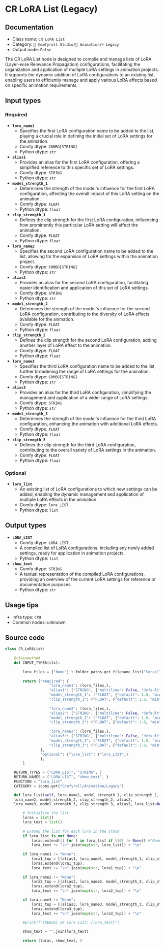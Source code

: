 # CR LoRA List (Legacy)
## Documentation
- Class name: `CR LoRA List`
- Category: `🧩 Comfyroll Studio/🎥 Animation/💀 Legacy`
- Output node: `False`

The CR LoRA List node is designed to compile and manage lists of LoRA (Layer-wise Relevance Propagation) configurations, facilitating the organization and application of multiple LoRA settings in animation projects. It supports the dynamic addition of LoRA configurations to an existing list, enabling users to efficiently manage and apply various LoRA effects based on specific animation requirements.
## Input types
### Required
- **`lora_name1`**
    - Specifies the first LoRA configuration name to be added to the list, playing a crucial role in defining the initial set of LoRA settings for the animation.
    - Comfy dtype: `COMBO[STRING]`
    - Python dtype: `str`
- **`alias1`**
    - Provides an alias for the first LoRA configuration, offering a simplified reference to this specific set of LoRA settings.
    - Comfy dtype: `STRING`
    - Python dtype: `str`
- **`model_strength_1`**
    - Determines the strength of the model's influence for the first LoRA configuration, affecting the overall impact of this LoRA setting on the animation.
    - Comfy dtype: `FLOAT`
    - Python dtype: `float`
- **`clip_strength_1`**
    - Defines the clip strength for the first LoRA configuration, influencing how prominently this particular LoRA setting will affect the animation.
    - Comfy dtype: `FLOAT`
    - Python dtype: `float`
- **`lora_name2`**
    - Specifies the second LoRA configuration name to be added to the list, allowing for the expansion of LoRA settings within the animation project.
    - Comfy dtype: `COMBO[STRING]`
    - Python dtype: `str`
- **`alias2`**
    - Provides an alias for the second LoRA configuration, facilitating easier identification and application of this set of LoRA settings.
    - Comfy dtype: `STRING`
    - Python dtype: `str`
- **`model_strength_2`**
    - Determines the strength of the model's influence for the second LoRA configuration, contributing to the diversity of LoRA effects available for the animation.
    - Comfy dtype: `FLOAT`
    - Python dtype: `float`
- **`clip_strength_2`**
    - Defines the clip strength for the second LoRA configuration, adding another layer of LoRA effect to the animation.
    - Comfy dtype: `FLOAT`
    - Python dtype: `float`
- **`lora_name3`**
    - Specifies the third LoRA configuration name to be added to the list, further broadening the range of LoRA settings for the animation.
    - Comfy dtype: `COMBO[STRING]`
    - Python dtype: `str`
- **`alias3`**
    - Provides an alias for the third LoRA configuration, simplifying the management and application of a wider range of LoRA settings.
    - Comfy dtype: `STRING`
    - Python dtype: `str`
- **`model_strength_3`**
    - Determines the strength of the model's influence for the third LoRA configuration, enhancing the animation with additional LoRA effects.
    - Comfy dtype: `FLOAT`
    - Python dtype: `float`
- **`clip_strength_3`**
    - Defines the clip strength for the third LoRA configuration, contributing to the overall variety of LoRA settings in the animation.
    - Comfy dtype: `FLOAT`
    - Python dtype: `float`
### Optional
- **`lora_list`**
    - An existing list of LoRA configurations to which new settings can be added, enabling the dynamic management and application of multiple LoRA effects in the animation.
    - Comfy dtype: `lora_LIST`
    - Python dtype: `list`
## Output types
- **`LORA_LIST`**
    - Comfy dtype: `LORA_LIST`
    - A compiled list of LoRA configurations, including any newly added settings, ready for application in animation projects.
    - Python dtype: `list`
- **`show_text`**
    - Comfy dtype: `STRING`
    - A textual representation of the compiled LoRA configurations, providing an overview of the current LoRA settings for reference or documentation purposes.
    - Python dtype: `str`
## Usage tips
- Infra type: `CPU`
- Common nodes: unknown


## Source code
```python
class CR_LoRAList:
    
    @classmethod
    def INPUT_TYPES(cls):
    
        lora_files = ["None"] + folder_paths.get_filename_list("loras")
        
        return {"required": {                    
                    "lora_name1": (lora_files,),
                    "alias1": ("STRING", {"multiline": False, "default": ""}),                    
                    "model_strength_1": ("FLOAT", {"default": 1.0, "min": -10.0, "max": 10.0, "step": 0.01}),
                    "clip_strength_1": ("FLOAT", {"default": 1.0, "min": -10.0, "max": 10.0, "step": 0.01}),
                    
                    "lora_name2": (lora_files,),
                    "alias2": ("STRING", {"multiline": False, "default": ""}),
                    "model_strength_2": ("FLOAT", {"default": 1.0, "min": -10.0, "max": 10.0, "step": 0.01}),
                    "clip_strength_2": ("FLOAT", {"default": 1.0, "min": -10.0, "max": 10.0, "step": 0.01}),
                    
                    "lora_name3": (lora_files,),
                    "alias3": ("STRING", {"multiline": False, "default": ""}),                       
                    "model_strength_3": ("FLOAT", {"default": 1.0, "min": -10.0, "max": 10.0, "step": 0.01}),
                    "clip_strength_3": ("FLOAT", {"default": 1.0, "min": -10.0, "max": 10.0, "step": 0.01}),  
                },
                "optional": {"lora_list": ("lora_LIST",)
                },
        }

    RETURN_TYPES = ("LORA_LIST", "STRING", )
    RETURN_NAMES = ("LORA_LIST", "show_text", )
    FUNCTION = "lora_list"
    CATEGORY = icons.get("Comfyroll/Animation/Legacy")

    def lora_list(self, lora_name1, model_strength_1, clip_strength_1, alias1,
    lora_name2, model_strength_2, clip_strength_2, alias2,
    lora_name3, model_strength_3, clip_strength_3, alias3, lora_list=None):

        # Initialise the list
        loras = list()
        lora_text = list()
        
        # Extend the list for each lora in the stack
        if lora_list is not None:
            loras.extend([l for l in lora_list if l[0] != None]) #"None"
            lora_text += "\n".join(map(str, lora_list)) + "\n"
        
        if lora_name1 != "None":
            lora1_tup = [(alias1, lora_name1, model_strength_1, clip_strength_1)]
            loras.extend(lora1_tup),
            lora_text += "\n".join(map(str, lora1_tup)) + "\n"
            
        if lora_name2 != "None":
            lora2_tup = [(alias2, lora_name2, model_strength_2, clip_strength_2)]        
            loras.extend(lora2_tup),
            lora_text += "\n".join(map(str, lora2_tup)) + "\n"

        if lora_name3 != "None":
            lora3_tup = [(alias3, lora_name3, model_strength_3, clip_strength_3)]          
            loras.extend(lora3_tup),        
            lora_text += "\n".join(map(str, lora3_tup)) + "\n"
           
        #print(f"[DEBUG] CR Lora List: {lora_text}")

        show_text = "".join(lora_text)
            
        return (loras, show_text, )

```
